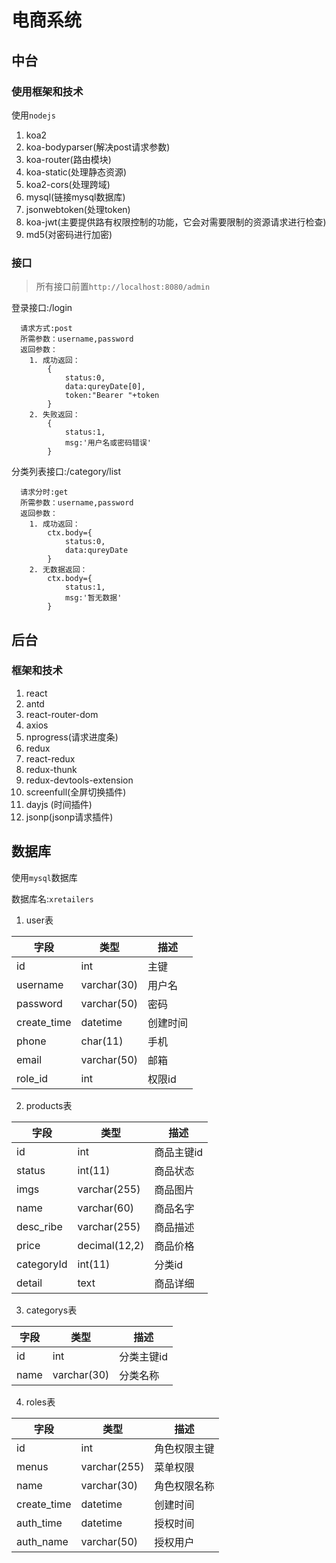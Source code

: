 # 电商系统

## 中台
### 使用框架和技术
使用`nodejs`

1. koa2
2. koa-bodyparser(解决post请求参数)
3. koa-router(路由模块)
4. koa-static(处理静态资源)
5. koa2-cors(处理跨域)
6. mysql(链接mysql数据库)
7. jsonwebtoken(处理token)
8. koa-jwt(主要提供路有权限控制的功能，它会对需要限制的资源请求进行检查)
9. md5(对密码进行加密)

### 接口
> 所有接口前置`http://localhost:8080/admin`

登录接口:/login
```
  请求方式:post
  所需参数：username,password
  返回参数：
    1. 成功返回：
        {
            status:0,
            data:qureyDate[0],
            token:"Bearer "+token
        }
    2. 失败返回：
        {
            status:1,
            msg:'用户名或密码错误'
        }
```

分类列表接口:/category/list
```
  请求分时:get
  所需参数：username,password
  返回参数：
    1. 成功返回：
        ctx.body={
            status:0,
            data:qureyDate
        }
    2. 无数据返回：
        ctx.body={
            status:1,
            msg:'暂无数据'
        }
```


## 后台
### 框架和技术
1. react
2. antd
3. react-router-dom
4. axios
5. nprogress(请求进度条)
6. redux
7. react-redux
8. redux-thunk
9. redux-devtools-extension
10. screenfull(全屏切换插件)
11. dayjs (时间插件)
12. jsonp(jsonp请求插件)



## 数据库
使用`mysql`数据库

数据库名:`xretailers`

1. user表

字段 | 类型 | 描述
-|-|-|
id | int | 主键
username | varchar(30) | 用户名
password | varchar(50) | 密码
create_time | datetime | 创建时间
phone | char(11) | 手机
email | varchar(50) | 邮箱
role_id | int | 权限id

2. products表

字段 | 类型 | 描述
-|-|-|
id | int | 商品主键id
status | int(11) | 商品状态
imgs | varchar(255) | 商品图片
name | varchar(60) | 商品名字
desc_ribe | varchar(255) | 商品描述
price | decimal(12,2) | 商品价格
categoryId | int(11) | 分类id
detail | text | 商品详细

3. categorys表

字段 | 类型 | 描述
-|-|-|
id | int | 分类主键id
name | varchar(30) | 分类名称

4. roles表

字段 | 类型 | 描述
-|-|-|
id | int | 角色权限主键
menus | varchar(255) | 菜单权限
name | varchar(30) | 角色权限名称
create_time | datetime | 创建时间
auth_time | datetime | 授权时间
auth_name | varchar(50) | 授权用户
